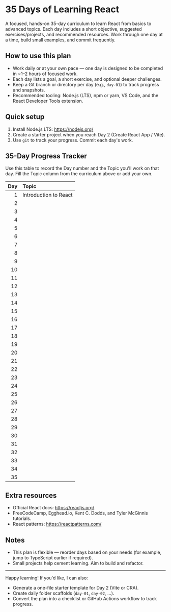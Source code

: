 # 35 Days of Learning React

A focused, hands-on 35-day curriculum to learn React from basics to advanced topics. Each day includes a short objective, suggested exercises/projects, and recommended resources. Work through one day at a time, build small examples, and commit frequently.

## How to use this plan

- Work daily or at your own pace — one day is designed to be completed in ~1–2 hours of focused work.
- Each day lists a goal, a short exercise, and optional deeper challenges.
- Keep a Git branch or directory per day (e.g., `day-01`) to track progress and snapshots.
- Recommended tooling: Node.js (LTS), npm or yarn, VS Code, and the React Developer Tools extension.

## Quick setup

1. Install Node.js LTS: https://nodejs.org/
2. Create a starter project when you reach Day 2 (Create React App / Vite).
3. Use `git` to track your progress. Commit each day's work.

## 35-Day Progress Tracker
Use this table to record the Day number and the Topic you'll work on that day. Fill the Topic column from the curriculum above or add your own.

| Day | Topic |
|---:|:------|
| 1 |  Introduction to React |
| 2 |  |
| 3 |  |
| 4 |  |
| 5 |  |
| 6 |  |
| 7 |  |
| 8 |  |
| 9 |  |
| 10 |  |
| 11 |  |
| 12 |  |
| 13 |  |
| 14 |  |
| 15 |  |
| 16 |  |
| 17 |  |
| 18 |  |
| 19 |  |
| 20 |  |
| 21 |  |
| 22 |  |
| 23 |  |
| 24 |  |
| 25 |  |
| 26 |  |
| 27 |  |
| 28 |  |
| 29 |  |
| 30 |  |
| 31 |  |
| 32 |  |
| 33 |  |
| 34 |  |
| 35 |  |

## Extra resources

- Official React docs: https://reactjs.org/
- FreeCodeCamp, Egghead.io, Kent C. Dodds, and Tyler McGinnis tutorials.
- React patterns: https://reactpatterns.com/

## Notes

- This plan is flexible — reorder days based on your needs (for example, jump to TypeScript earlier if required).
- Small projects help cement learning. Aim to build and refactor.

---

Happy learning! If you'd like, I can also:

- Generate a one-file starter template for Day 2 (Vite or CRA).
- Create daily folder scaffolds (`day-01`, `day-02`, ...).
- Convert the plan into a checklist or GitHub Actions workflow to track progress.



